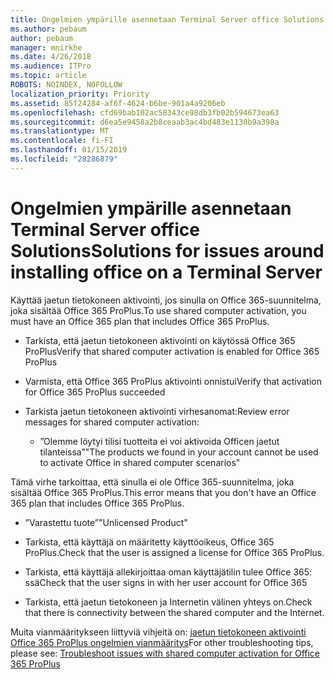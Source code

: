 ```yaml
---
title: Ongelmien ympärille asennetaan Terminal Server office Solutions
ms.author: pebaum
author: pebaum
manager: mnirkhe
ms.date: 4/26/2018
ms.audience: ITPro
ms.topic: article
ROBOTS: NOINDEX, NOFOLLOW
localization_priority: Priority
ms.assetid: 85f24284-af6f-4624-b6be-901a4a9206eb
ms.openlocfilehash: cfd69bab102ac58343ce98db3fb02b594673ea63
ms.sourcegitcommit: d6ea5e9458a2b8ceaab3ac4bd483e1130b9a398a
ms.translationtype: MT
ms.contentlocale: fi-FI
ms.lasthandoff: 01/15/2019
ms.locfileid: "28286879"
---
```

# <a name="solutions-for-issues-around-installing-office-on-a-terminal-server"></a><span data-ttu-id="e009f-102">Ongelmien ympärille asennetaan Terminal Server office Solutions</span><span class="sxs-lookup"><span data-stu-id="e009f-102">Solutions for issues around installing office on a Terminal Server</span></span>

<span data-ttu-id="e009f-103">Käyttää jaetun tietokoneen aktivointi, jos sinulla on Office 365-suunnitelma, joka sisältää Office 365 ProPlus.</span><span class="sxs-lookup"><span data-stu-id="e009f-103">To use shared computer activation, you must have an Office 365 plan that includes Office 365 ProPlus.</span></span>
  
- <span data-ttu-id="e009f-104">Tarkista, että jaetun tietokoneen aktivointi on käytössä Office 365 ProPlus</span><span class="sxs-lookup"><span data-stu-id="e009f-104">Verify that shared computer activation is enabled for Office 365 ProPlus</span></span>
    
- <span data-ttu-id="e009f-105">Varmista, että Office 365 ProPlus aktivointi onnistui</span><span class="sxs-lookup"><span data-stu-id="e009f-105">Verify that activation for Office 365 ProPlus succeeded</span></span>
    
- <span data-ttu-id="e009f-106">Tarkista jaetun tietokoneen aktivointi virhesanomat:</span><span class="sxs-lookup"><span data-stu-id="e009f-106">Review error messages for shared computer activation:</span></span>
    
  - <span data-ttu-id="e009f-107">”Olemme löytyi tilisi tuotteita ei voi aktivoida Officen jaetut tilanteissa”</span><span class="sxs-lookup"><span data-stu-id="e009f-107">"The products we found in your account cannot be used to activate Office in shared computer scenarios"</span></span>
  
<span data-ttu-id="e009f-108">Tämä virhe tarkoittaa, että sinulla ei ole Office 365-suunnitelma, joka sisältää Office 365 ProPlus.</span><span class="sxs-lookup"><span data-stu-id="e009f-108">This error means that you don't have an Office 365 plan that includes Office 365 ProPlus.</span></span>
    
  - <span data-ttu-id="e009f-109">”Varastettu tuote”</span><span class="sxs-lookup"><span data-stu-id="e009f-109">"Unlicensed Product"</span></span>
    
  - <span data-ttu-id="e009f-110">Tarkista, että käyttäjä on määritetty käyttöoikeus, Office 365 ProPlus.</span><span class="sxs-lookup"><span data-stu-id="e009f-110">Check that the user is assigned a license for Office 365 ProPlus.</span></span>
    
  - <span data-ttu-id="e009f-111">Tarkista, että käyttäjä allekirjoittaa oman käyttäjätilin tulee Office 365: ssä</span><span class="sxs-lookup"><span data-stu-id="e009f-111">Check that the user signs in with her user account for Office 365</span></span>
    
  - <span data-ttu-id="e009f-112">Tarkista, että jaetun tietokoneen ja Internetin välinen yhteys on.</span><span class="sxs-lookup"><span data-stu-id="e009f-112">Check that there is connectivity between the shared computer and the Internet.</span></span>
    
<span data-ttu-id="e009f-113">Muita vianmääritykseen liittyviä vihjeitä on: [jaetun tietokoneen aktivointi Office 365 ProPlus ongelmien vianmääritys](https://docs.microsoft.com/DeployOffice/troubleshoot-issues-with-shared-computer-activation-for-office-365-proplus)</span><span class="sxs-lookup"><span data-stu-id="e009f-113">For other troubleshooting tips, please see: [Troubleshoot issues with shared computer activation for Office 365 ProPlus](https://docs.microsoft.com/DeployOffice/troubleshoot-issues-with-shared-computer-activation-for-office-365-proplus)</span></span>
  

